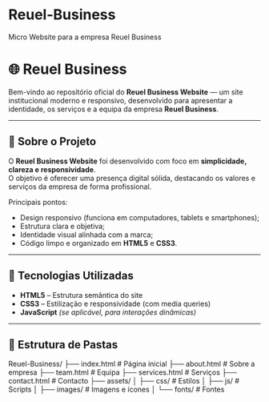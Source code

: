 # Reuel-Business
Micro Website para a empresa Reuel Business
# 🌐 Reuel Business

Bem-vindo ao repositório oficial do **Reuel Business Website** — um site institucional moderno e responsivo, desenvolvido para apresentar a identidade, os serviços e a equipa da empresa **Reuel Business**.

---

## 📖 Sobre o Projeto

O **Reuel Business Website** foi desenvolvido com foco em **simplicidade, clareza e responsividade**.  
O objetivo é oferecer uma presença digital sólida, destacando os valores e serviços da empresa de forma profissional.

Principais pontos:
- Design responsivo (funciona em computadores, tablets e smartphones);
- Estrutura clara e objetiva;
- Identidade visual alinhada com a marca;
- Código limpo e organizado em **HTML5** e **CSS3**.

---

## 🚀 Tecnologias Utilizadas

- **HTML5** – Estrutura semântica do site  
- **CSS3** – Estilização e responsividade (com media queries)  
- **JavaScript** *(se aplicável, para interações dinâmicas)*  

---

## 📂 Estrutura de Pastas

Reuel-Business/
├── index.html # Página inicial
├── about.html # Sobre a empresa
├── team.html # Equipa
├── services.html # Serviços
├── contact.html # Contacto
├── assets/
│ ├── css/ # Estilos
│ ├── js/ # Scripts
│ ├── images/ # Imagens e ícones
│ └── fonts/ # Fontes 

